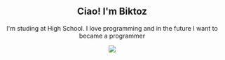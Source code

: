 <h2 align=center>Ciao! I'm Biktoz</h2>

<div align=center>
    <p>I'm studing at High School. I love programming and in the future I want to became a programmer</p>

<img src="https://github-readme-stats.vercel.app/api/top-langs/?username=biktoz&layout=compact&langs_count=4=true&theme=dark">
</div>
